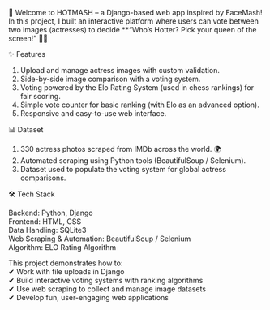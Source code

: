 🚀 Welcome to HOTMASH – a Django-based web app inspired by FaceMash!
In this project, I built an interactive platform where users can vote between two images (actresses) to decide **“Who’s Hotter? Pick your queen of the screen!” 👑🔥

✨ Features

1) Upload and manage actress images with custom validation.
2) Side-by-side image comparison with a voting system.
3) Voting powered by the Elo Rating System (used in chess rankings) for fair scoring.
4) Simple vote counter for basic ranking (with Elo as an advanced option).
5) Responsive and easy-to-use web interface.

📊 Dataset

1) 330 actress photos scraped from IMDb across the world. 🌍
2) Automated scraping using Python tools (BeautifulSoup / Selenium).
3) Dataset used to populate the voting system for global actress comparisons.

🛠 Tech Stack<br>

Backend: Python, Django<br>
Frontend: HTML, CSS<br>
Data Handling: SQLite3<br>
Web Scraping & Automation: BeautifulSoup / Selenium<br>
Algorithm: ELO Rating Algorithm<br>

This project demonstrates how to:<br>
✔ Work with file uploads in Django<br>
✔ Build interactive voting systems with ranking algorithms<br>
✔ Use web scraping to collect and manage image datasets<br>
✔ Develop fun, user-engaging web applications<br>


